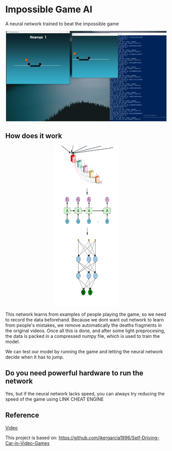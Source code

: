# Impossible Game AI
A neural network trained to beat the impossible game
<p align="center">
  <img src="./images/impossible_game.png" width="500">
</p>

## How does it work
<p align="center">
  <img src="./images/NN.png" width="200" height="500">
</p>
This network learns from examples of people playing the game, so we need to record the data beforehand. Because we dont want out network to learn from people's mistakes, we remove automatically the deaths fragments in the original videos. Once all this is done, and after some light preprocesing, the data is packed in a compressed numpy file, which is used to train the model.

We can test our model by running the game and letting the neural network decide when It has to jump. 

## Do you need powerful hardware to run the network
Yes, but if the neural network lacks speed, you can always try reducing the speed of the game using LINK CHEAT ENGINE

## Reference
[Video](https://youtu.be/u9vJA7DSV2c)

This project is based on: 
https://github.com/ikergarcia1996/Self-Driving-Car-in-Video-Games
